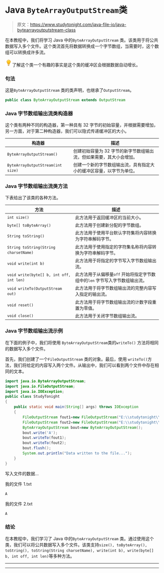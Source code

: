 # Java `ByteArrayOutputStream`类

> 原文：<https://www.studytonight.com/java-file-io/java-bytearrayoutputstream-class>

在本教程中，我们将学习 Java 中的`ByteArrayOutputStream` 类。该类用于将公共数据写入多个文件。这个类流首先将数据转换成一个字节数组，当需要时，这个数组可以转换成许多流。

![enlightened](img/bcefbc0bebd753ed2a05f55c0b74d9f0.png "enlightened")了解这个类一个有趣的事实是这个类的缓冲区会根据数据自动增长。

### 句法

这是`ByteArrayOutputStream` 类的类声明，也继承了`OutputStream`。

```java
public class ByteArrayOutputStream extends OutputStream 
```

### Java 字节数组输出流类构造器

这个类有两种不同的构造器，第一种具有 32 字节的初始容量，并根据需要增加，另一方面，对于第二种构造器，我们可以隐式传递缓冲区的大小。

| 构造器 | 描述 |
| --- | --- |
| `ByteArrayOutputStream()` | 创建初始容量为 32 字节的新字节数组输出流，但如果需要，其大小会增加。 |
| `ByteArrayOutputStream(int size)` | 创建一个新的字节数组输出流，具有指定大小的缓冲区容量，以字节为单位。 |

### Java 字节数组输出流类方法

下表给出了该类的各种方法。

| 方法 | 描述 |
| --- | --- |
| `int size()` | 此方法用于返回缓冲区的当前大小。 |
| `byte[] toByteArray()` | 此方法用于创建新分配的字节数组。 |
| `String toString()` | 此方法用于使用平台默认字符集将内容转换为字符串解码字节。 |
| `String toString(String charsetName)` | 此方法用于使用指定的字符集名称将内容转换为字符串解码字节。 |
| `void write(int b)` | 此方法用于将指定的字节写入字节数组输出流。 |
| `void write(byte[] b, int off, int len)` | 此方法用于从偏移量`off` 开始将指定字节数组中的`len` 字节写入字节数组输出流。 |
| `void writeTo(OutputStream out)` | 此方法用于将字节数组输出流的完整内容写入指定的输出流。 |
| `void reset()` | 此方法用于将字节数组输出流的计数字段重置为零值。 |
| `void close()` | 此方法用于关闭字节数组输出流。 |

### Java 字节数组输出流示例

在下面的例子中，我们将使用 `ByteArrayOutputStream`类的`writeTo()` 方法将相同的数据写入多个文件。

首先，我们创建了一个`FileOutputStream` 类的对象。最后，使用 `writeTo()`方法，我们将给定的内容写入两个文件。从输出中，我们可以看到两个文件中存在相同的文本。

```java
import java.io.ByteArrayOutputStream;
import java.io.FileOutputStream;
import java.io.IOException;
public class StudyTonight 
{
	public static void main(String[] args) throws IOException 
	{  
		FileOutputStream fout1=new FileOutputStream("E:\\studytonight\\myfile1.txt");    
		FileOutputStream fout2=new FileOutputStream("E:\\studytonight\\myfile2.txt");    
		ByteArrayOutputStream bout=new ByteArrayOutputStream();    
		bout.write('A');    
		bout.writeTo(fout1);    
		bout.writeTo(fout2);    
		bout.flush();       
		System.out.println("Data written to the file...");    
	}    
} 
```

写入文件的数据...

我的文件 1.txt

```java
A
```

我的文件 2.txt

```java
A
```

### 结论

在本教程中，我们学习了 Java 中的`ByteArrayOutputStream` 类。通过使用这个类，我们可以将公共数据写入多个文件。该类支持`size(), toByteArray(), toString(), toString(String charsetName), write(int b), write(byte[] b, int off, int len)`等多种方法。

* * *

* * *